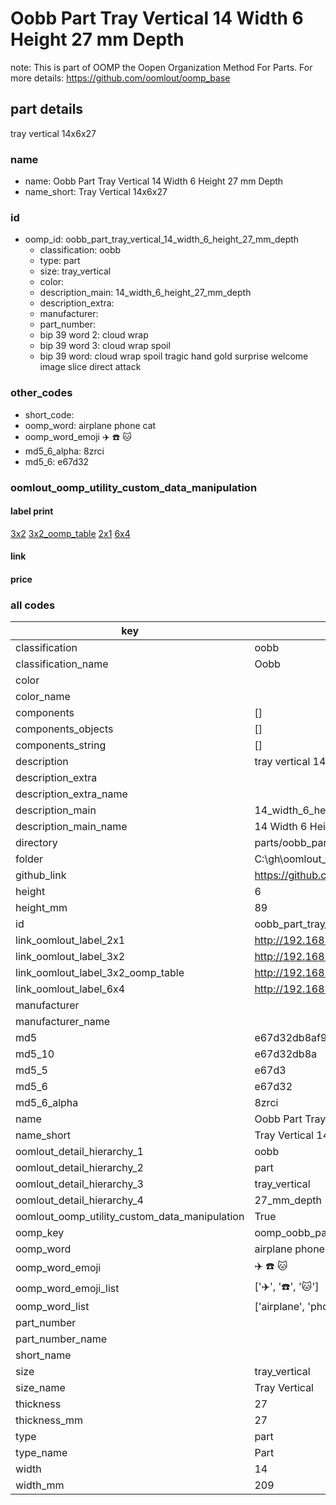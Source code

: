 # Oobb Part Tray Vertical 14 Width 6 Height 27 mm Depth  

note: This is part of OOMP the Oopen Organization Method For Parts. For more details: https://github.com/oomlout/oomp_base

##  part details
  



tray vertical 14x6x27



### name
* name: Oobb Part Tray Vertical 14 Width 6 Height 27 mm Depth
* name_short: Tray Vertical 14x6x27 
### id
* oomp_id: oobb_part_tray_vertical_14_width_6_height_27_mm_depth
  * classification: oobb
  * type: part
  * size: tray_vertical
  * color: 
  * description_main: 14_width_6_height_27_mm_depth
  * description_extra: 
  * manufacturer: 
  * part_number: 
  * bip 39 word 2: cloud wrap
  * bip 39 word 3: cloud wrap spoil
  * bip 39 word: cloud wrap spoil tragic hand gold surprise welcome image slice direct attack

### other_codes
* short_code: 
* oomp_word: airplane phone cat
* oomp_word_emoji :airplane: :phone: :cat:
* md5_6_alpha: 8zrci
* md5_6: e67d32






### oomlout_oomp_utility_custom_data_manipulation
#### label print
[3x2](http://192.168.1.245:1112/?label=oomp%208zrci)
[3x2_oomp_table](http://192.168.1.108:1112/?label=oomp%208zrci)
[2x1](http://192.168.1.242:1112/?label=oomp%208zrci)
[6x4](http://192.168.1.55:1112/?label=oomp%208zrci)    

#### link

                              

#### price







### all codes 
| key | value |  
| --- | --- |  
| classification | oobb |  
| classification_name | Oobb |  
| color |  |  
| color_name |  |  
| components | [] |  
| components_objects | [] |  
| components_string | [] |  
| description | tray vertical 14x6x27 |  
| description_extra |  |  
| description_extra_name |  |  
| description_main | 14_width_6_height_27_mm_depth |  
| description_main_name | 14 Width 6 Height 27 mm Depth |  
| directory | parts/oobb_part_tray_vertical_14_width_6_height_27_mm_depth |  
| folder | C:\gh\oomlout_oobb_version_4_generated_parts\parts\oobb_part_tray_vertical_14_width_6_height_27_mm_depth |  
| github_link | https://github.com/oomlout/oomlout_oomp_part_src/tree/main/parts/oobb_part_tray_vertical_14_width_6_height_27_mm_depth |  
| height | 6 |  
| height_mm | 89 |  
| id | oobb_part_tray_vertical_14_width_6_height_27_mm_depth |  
| link_oomlout_label_2x1 | http://192.168.1.242:1112/?label=oomp%208zrci |  
| link_oomlout_label_3x2 | http://192.168.1.245:1112/?label=oomp%208zrci |  
| link_oomlout_label_3x2_oomp_table | http://192.168.1.108:1112/?label=oomp%208zrci |  
| link_oomlout_label_6x4 | http://192.168.1.55:1112/?label=oomp%208zrci |  
| manufacturer |  |  
| manufacturer_name |  |  
| md5 | e67d32db8af95b4d91346e6fa4bf815f |  
| md5_10 | e67d32db8a |  
| md5_5 | e67d3 |  
| md5_6 | e67d32 |  
| md5_6_alpha | 8zrci |  
| name | Oobb Part Tray Vertical 14 Width 6 Height 27 mm Depth |  
| name_short | Tray Vertical 14x6x27  |  
| oomlout_detail_hierarchy_1 | oobb |  
| oomlout_detail_hierarchy_2 | part |  
| oomlout_detail_hierarchy_3 | tray_vertical |  
| oomlout_detail_hierarchy_4 | 27_mm_depth |  
| oomlout_oomp_utility_custom_data_manipulation | True |  
| oomp_key | oomp_oobb_part_tray_vertical_14_width_6_height_27_mm_depth |  
| oomp_word | airplane phone cat |  
| oomp_word_emoji | :airplane: :phone: :cat: |  
| oomp_word_emoji_list | [':airplane:', ':phone:', ':cat:'] |  
| oomp_word_list | ['airplane', 'phone', 'cat'] |  
| part_number |  |  
| part_number_name |  |  
| short_name |  |  
| size | tray_vertical |  
| size_name | Tray Vertical |  
| thickness | 27 |  
| thickness_mm | 27 |  
| type | part |  
| type_name | Part |  
| width | 14 |  
| width_mm | 209 |  
